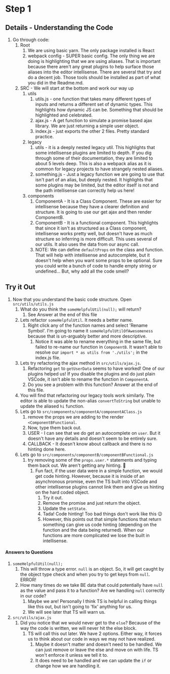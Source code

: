# Step 1

## Details - Understanding the Code

1. Go through code:
   1. Root
      1. We are using basic yarn. The only package installed is React
      2. webpack config - SUPER basic config. The only thing we are doing is highlighting that we are using aliases. That is important because there aren't any great plugins to help surface those aliases into the editor intellisense. There are several that try and do a decent job. Those tools should be installed as part of what you did in the Readme.md.
   2. SRC - We will start at the bottom and work our way up
      1. utils
         1. utils.js - one function that takes many different types of inputs and returns a different set of dynamic types. This highlights how dynamic JS can be. Something that should be highlighted and celebrated.
         2. ajax.js - A get function to simulate a promise based ajax library. We are just returning a simple user object.
         3. index.js - just exports the other 2 files. Pretty standard practice.
      2. legacy
         1. utils - it is a deeply nested legacy util. This highlights that some intellisense plugins are limited to depth. If you dig through some of their documentation, they are limited to about 5 levels deep. This is also a webpack alias as it is common for legacy projects to have strangely nested aliases.
         2. something.js - Just a legacy function we are going to use that isn't part of an alias, but deeply nested. It highlights that some plugins may be limited, but the editor itself is not and the path intellisense can correctly help us here!
      3. components
         1. ComponentA - It is a Class Component. These are easier for intellisense because they have a clearer definition and structure. It is going to use our get ajax and then render ComponentB.
         2. ComponentB - It is a functional component. This highlights that since it isn't as structured as a Class component, intellisense works pretty well, but doesn't have as much structure so inferring is more difficult. This uses several of our utils. It also uses the data from our async call.
         3. NOTE: We can define `defaultProps` on the class and function. That will help with intellisense and autocomplete, but it doesn't help when you want some props to be optional. Sure you could write a bunch of code to handle empty string or undefined... But, why add all the code smell?


## Try it Out

1. Now that you understand the basic code structure. Open `src/utils/utils.js`
   1. What do you think the `someHelpfulUtil(null);` will return?
      1. See Answer at the end of this file
   2. Lets refactor `someHelpfulUtil`. It needs a better name.
      1. Right click any of the function names and select 'Rename Symbol'. I'm going to name it `someHelpfulUtilOfAwesomeness` because that is un-arguably better and more descriptive. 
         1. Notice it was able to rename everything in the same file, but failed to re-name our function in `ComponentB`. It wasn't able to resolve our `import * as utils from './utils';` in the index.js file.
   3. Lets try refactoring the ajax method in `src/utils/ajax.js`.
      1. Refactoring `get` to `getUserData` seems to have worked! One of our plugins helped us! If you disable the plugins and do just plain VSCode, it isn't able to rename the function in `ComponentA`.
      2. Do you see a problem with this function? Answer at the end of this file.
   4. You will find that refactoring our legacy tools work similarly. The editor is able to update the non-alias `convertToString` but unable to update the aliased `hi` function.
   5. Lets go to `src/components/componentA/componentAClass.js`
      1. remove the props we are adding to the render `<ComponentBFunctional`. 
      2. Now, type them back out. 
      3. USER - I can see that we do get an autocomplete on `user`. But it doesn't have any details and doesn't seem to be entirely sure.
      4. CALLBACK - It doesn't know about callback and there is no hinting done here.
   6. Lets go to `src/components/componentB/componentBFunctional.js`
      1. try removing some of the `props.user.*` statements and typing them back out. We aren't getting any hinting. 🤔
         1. Fun fact, if the user data were in a simple function, we would get code hinting. However, because it is inside of an asynchronous promise, even the TS built into VSCode and other intellisense plugins cannot link them and give us hinting on the hard coded object. 
            1. Try it out. 
            2. Remove the promise and just return the object. 
            3. Update the `setState`. 
            4. Tada! Code hinting! Too bad things don't work like this 😉
            5. However, this points out that simple functions that return something can give us code hinting (depending on the function and the data being returned). When our functions are more complicated we lose the built in intellisense. 


#### Answers to Questions

1. `someHelpfulUtil(null);`
   1. This will throw a type error. `null` is an object. So, it will get caught by the object type check and when you try to get keys from `null`. ERROR!
   2. How many times do we take BE data that could potentially have `null` as the value and pass it to a function? Are we handling `null` correctly in our code? 
      1. Maybe we are! Personally I think TS is helpful in calling things like this out, but isn't going to 'fix' anything for us.
      2. We will see later that TS will warn us.
2. `src/utils/ajax.js`
   1. Did you notice that we would never get to the `else`? Because of the way the code is written, we will never hit the else block. 
      1. TS will call this out later. We have 2 options. Either way, it forces us to think about our code in ways we may not have realized.
         1. Maybe it doesn't matter and doesn't need to be handled. We can just remove or leave the else and move on with life. TS won't enforce it unless we tell it to.
         2. It does need to be handled and we can update the `if` or change how we are handling it.


